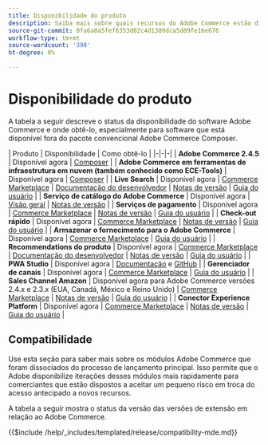 ```yaml
---
title: Disponibilidade do produto
description: Saiba mais sobre quais recursos do Adobe Commerce estão disponíveis no momento, como acessá-los e verificar sua compatibilidade com versões específicas do Adobe Commerce.
source-git-commit: 0fa6a8a5fef6353d02c4d1389dca5d89fe16e676
workflow-type: tm+mt
source-wordcount: '398'
ht-degree: 0%

---
```



# Disponibilidade do produto

A tabela a seguir descreve o status da disponibilidade do software Adobe Commerce e onde obtê-lo, especialmente para software que está disponível fora do pacote convencional Adobe Commerce Composer.

| Produto | Disponibilidade | Como obtê-lo | |-|-|-| | **Adobe Commerce 2.4.5**                  | Disponível agora | [Composer](../installation/composer.md)  | | **Adobe Commerce em ferramentas de infraestrutura em nuvem (também conhecido como ECE-Tools)** | Disponível agora | [Composer](https://devdocs.magento.com/cloud/project/ece-tools-update.html) | | **Live Search**                                 | Disponível agora | [Commerce Marketplace](https://marketplace.magento.com/magento-live-search.html) \| [Documentação do desenvolvedor](https://devdocs.magento.com/live-search/overview.html) \| [Notas de versão](https://experienceleague.adobe.com/docs/commerce-merchant-services/live-search/release-notes.html) \| [Guia do usuário](https://experienceleague.adobe.com/docs/commerce-merchant-services/live-search/overview.html) | | **Serviço de catálogo do Adobe Commerce** | Disponível agora | [Visão geral](https://experienceleague.adobe.com/docs/commerce-merchant-services/catalog-service/guide-overview.html) \| [Notas de versão](https://experienceleague.adobe.com/docs/commerce-merchant-services/catalog-service/release-notes.html) \| | **Serviços de pagamento**                            | Disponível agora | [Commerce Marketplace](https://marketplace.magento.com/magento-payment-services.html) \| [Notas de versão](https://experienceleague.adobe.com/docs/commerce-merchant-services/payment-services/release-notes.html) \| [Guia do usuário](https://experienceleague.adobe.com/docs/commerce-merchant-services/payment-services/guide-overview.html) | | **Check-out rápido** | Disponível agora | [Commerce Marketplace](https://marketplace.magento.com/magento-quick-checkout.html) \| [Notas de versão](https://experienceleague.adobe.com/docs/commerce-merchant-services/quick-checkout/release-notes.html) \| [Guia do usuário](https://experienceleague.adobe.com/docs/commerce-merchant-services/quick-checkout/overview.html) | | **Armazenar o fornecimento para o Adobe Commerce** | Disponível agora | [Commerce Marketplace](https://marketplace.magento.com/store-fulfillment-magento-walmart.html) \| [Guia do usuário](https://experienceleague.adobe.com/docs/commerce-merchant-services/store-fulfillment/introduction.html) | | **Recommendations do produto**                     | Disponível agora | [Commerce Marketplace](https://marketplace.magento.com/magento-product-recommendations.html) \| [Documentação do desenvolvedor](https://devdocs.magento.com/recommendations/product-recs.html) \| [Notas de versão](https://experienceleague.adobe.com/docs/commerce-merchant-services/product-recommendations/release-notes.html) \| [Guia do usuário](https://experienceleague.adobe.com/docs/commerce-merchant-services/product-recommendations/overview.html) | | **PWA Studio**                                  | Disponível agora | [Documentação](https://developer.adobe.com/commerce/pwa-studio/) e [GitHub](https://github.com/magento/pwa-studio) | | **Gerenciador de canais**                             | Disponível agora | [Commerce Marketplace](https://marketplace.magento.com/magento-channel-manager.html) \| [Guia do usuário](https://experienceleague.adobe.com/docs/commerce-channels/channel-manager/intro-to-channel-manager/overview.html) | | **Sales Channel Amazon**                        | Disponível agora para Adobe Commerce versões 2.4.x e 2.3.x (EUA, Canadá, México e Reino Unido) | [Commerce Marketplace](https://marketplace.magento.com/magento-module-amazon.html) \| [Notas de versão](https://experienceleague.adobe.com/docs/commerce-channels/amazon/release-notes.html) \| [Guia do usuário](https://experienceleague.adobe.com/docs/commerce-channels/amazon/overview.html) | | **Conector Experience Platform**                     | Disponível agora | [Commerce Marketplace](https://marketplace.magento.com/magento-experience-platform-connector.html) \| [Notas de versão](https://experienceleague.adobe.com/docs/commerce-merchant-services/experience-platform-connector/release-notes.html?lang=en) \| [Guia do usuário](https://experienceleague.adobe.com/docs/commerce-merchant-services/experience-platform-connector/overview.html?lang=en) |

## Compatibilidade

Use esta seção para saber mais sobre os módulos Adobe Commerce que foram dissociados do processo de lançamento principal. Isso permite que o Adobe disponibilize iterações desses módulos mais rapidamente para comerciantes que estão dispostos a aceitar um pequeno risco em troca do acesso antecipado a novos recursos.

A tabela a seguir mostra o status da versão das versões de extensão em relação ao Adobe Commerce.

{{$include /help/_includes/templated/release/compatibility-mde.md}}
